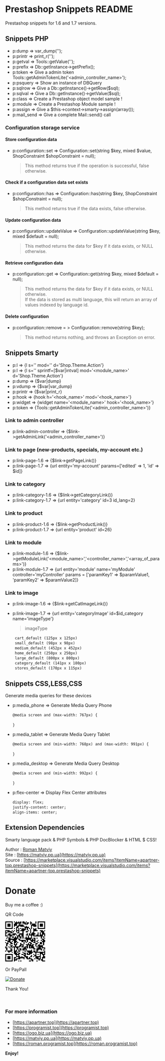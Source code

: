 # Prestashop Snippets README

Prestashop snippets for 1.6 and 1.7 versions.

## Snippets PHP

-  p:dump => var_dump('');
-  p:printr => print_r('');
-  p:getval => Tools::getValue('');
-  p:prefix => Db::getInstance->getPrefix();
-  p:token => Give a admin token Tools::getAdminTokenLite('<admin_controller_name>');
-  p:psquery => Show an instance of DBQuery
-  p:sqlrow => Give a Db::getInstance()->getRow($sql);
-  p:sqlval => Give a Db::getInstance()->getValue($sql);
-  p:class => Create a Prestashop object model sample !
-  p:module => Create a Prestashop Module sample !
-  p:assign => Give a $this->context->smarty->assign(array());
-  p:mail_send => Give a complete Mail::send() call

### Configuration storage service

#### Store configuration data

-  p:configuration::set => Configuration::set(string $key, mixed $value, ShopConstraint $shopConstraint = null);

   > This method returns true if the operation is successful, false otherwise.

#### Check if a configuration data set exists

-  p:configuration::has => Configuration::has(string $key, ShopConstraint $shopConstraint = null);

   > This method returns true if the data exists, false otherwise.

#### Update configuration data

-  p:configuration::updateValue => Configuration::updateValue(string $key, mixed $default = null);

   > This method returns the data for $key if it data exists, or NULL otherwise.

#### Retrieve configuration data

-  p:configuration::get => Configuration::get(string $key, mixed $default = null);

   > This method returns the data for $key if it data exists, or NULL otherwise.
   > <br>
   > If the data is stored as multi language, this will return an array of values indexed by language id.

#### Delete configuration

-  p:configuration::remove = > Configuration::remove(string $key);

   > This method returns nothing, and throws an Exception on error.

## Snippets Smarty

-  p:l => {l s='' mod='' d='Shop.Theme.Action'}
-  p:l => {l s='' sprintf=[$var|intval] mod='<module_name>' d='Shop.Theme.Action'}
-  p:dump => {$var|dump}
-  p:vdump => {$var|var_dump}
-  p:printr => {$var|print_r}
-  p:hook => {hook h='<hook_name>' mod='<hook_name>'}
-  p:widget => {widget name='<module_name>' hook='<hook_name>'}
-  p:token => {Tools::getAdminTokenLite('<admin_controller_name>')}

### Link to admin controller

-  p:link-admin-controller => {$link->getAdminLink('<admin_controller_name>')}

### Link to page (new-products, specials, my-account etc.)

-  p:link-page-1.6 => {$link->getPageLink()}
-  p:link-page-1.7 => {url entity='my-account' params=['edited' => 1, 'id' => $id]}

### Link to category

-  p:link-category-1.6 => {$link->getCategoryLink()}
-  p:link-category-1.7 => {url entity='category' id=3 id_lang=2}

### Link to product

-  p:link-product-1.6 => {$link->getProductLink()}
-  p:link-product-1.7 => {url entity='product' id=26}

### Link to module

-  p:link-module-1.6 => {$link->getModuleLink('<module_name>','<controller_name>','<array_of_params>')}
-  p:link-module-1.7 => {url entity='module' name='myModule' controller='myController' params = ['paramKey1' => $paramValue1, 'paramKey2' => $paramValue2]}

### Link to image

-  p:link-image-1.6 => {$link->getCatImageLink()}
-  p:link-image-1.7 => {url entity='categoryImage' id=$id_category name='imageType'}

   > imageType

        cart_default (125px x 125px)
        small_default (98px x 98px)
        medium_default (452px x 452px)
        home_default (250px x 250px)
        large_default (800px x 800px)
        category_default (141px x 180px)
        stores_default (170px x 115px)

## Snippets CSS,LESS,CSS

Generate media queries for these devices

-  p:media_phone => Generate Media Query Phone

   ```
   @media screen and (max-width: 767px) {

   }
   ```

-  p:media_tablet => Generate Media Query Tablet

   ```
   @media screen and (min-width: 768px) and (max-width: 991px) {

   }
   ```

-  p:media_desktop => Generate Media Query Desktop

   ```
   @media screen and (min-width: 992px) {

   }
   ```

-  p:flex-center => Display Flex Center attributes

   ```
   display: flex;
   justify-content: center;
   align-items: center;

   ```

<!-- ## Features

Describe specific features of your extension including screenshots of your extension in action. Image paths are relative to this README file.

For example if there is an image subfolder under your extension project workspace:

\!\[feature X\]\(images/feature-x.png\)

> Tip: Many popular extensions utilize animations. This is an excellent way to show off your extension! We recommend short, focused animations that are easy to follow. -->

<!-- ## Requirements

If you have any requirements or dependencies, add a section describing those and how to install and configure them. -->

<!-- ## Extension Settings

Include if your extension adds any VS Code settings through the `contributes.configuration` extension point.

For example:

This extension contributes the following settings:

-  `myExtension.enable`: enable/disable this extension
-  `myExtension.thing`: set to `blah` to do something -->

<!-- ## Known Issues

Calling out known issues can help limit users opening duplicate issues against your extension. -->

<!-- ## Release Notes

Users appreciate release notes as you update your extension.

### 0.0.1

Added snippets php, css, and smarty.

---

### 0.0.2

Added snippets smarty, html.

---

-->

<!-- ## Working with Markdown

**Note:** You can author your README using Visual Studio Code. Here are some useful editor keyboard shortcuts:

-  Split the editor (`Cmd+\` on macOS or `Ctrl+\` on Windows and Linux)
-  Toggle preview (`Shift+CMD+V` on macOS or `Shift+Ctrl+V` on Windows and Linux)
-  Press `Ctrl+Space` (Windows, Linux) or `Cmd+Space` (macOS) to see a list of Markdown snippets -->

## Extension Dependencies

Smarty language pack & PHP Symbols & PHP DocBlocker & HTML $ CSS!

Author : [Roman Matviy](https://roman.programist.top)
<br>
Site : [https://matviy.pp.ua](https://matviy.pp.ua)
<br>
Source : [https://marketplace.visualstudio.com/items?itemName=apartner-top.prestashop-snippets](https://marketplace.visualstudio.com/items?itemName=apartner-top.prestashop-snippets)

# Donate

<p>Buy me a coffee :)</p>
<p>QR Code</p>
<p><a href="https://github.com/MatviyRoman/resass/blob/master/img/qr-code.png?raw=true" target="_blank" rel="noopener noreferrer"><img src="https://github.com/MatviyRoman/resass/raw/master/img/qr-code.png?raw=true" alt="donation resass media queries" style="max-width:100%;"></a></p>
<p>Or PayPall</p>
<p><a href="https://www.paypal.com/cgi-bin/webscr?cmd=_s-xclick&amp;hosted_button_id=E2H8329XLYRKQ&amp;source=url" rel="nofollow"><img src="https://camo.githubusercontent.com/361950b331ef676b7eec436a4dbe5a7ce47211a6623dcc889b1f5b7b611b27df/68747470733a2f2f7777772e70617970616c6f626a656374732e636f6d2f656e5f55532f692f62746e2f62746e5f646f6e61746543435f4c472e676966" alt="Donate" data-canonical-src="https://www.paypalobjects.com/en_US/i/btn/btn_donateCC_LG.gif" style="max-width:100%;"></a></p>
<p>Thank You!</p>
<br>

### For more information

-  [https://apartner.top](https://apartner.top)
-  [https://programist.top](https://programist.top)
-  [https://ogo.biz.ua](https://ogo.biz.ua)
-  [https://matviy.pp.ua](https://matviy.pp.ua)
-  [https://roman.programist.top](https://roman.programist.top)

<!-- -  [Visual Studio Code's Markdown Support](http://code.visualstudio.com/docs/languages/markdown)
-  [Markdown Syntax Reference](https://help.github.com/articles/markdown-basics/) -->

**Enjoy!**
